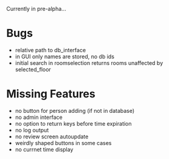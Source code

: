 Currently in pre-alpha...

# Bugs
- relative path to db_interface
- in GUI only names are stored, no db ids
- initial search in roomselection returns rooms unaffected by selected_floor

# Missing Features
- no button for person adding (if not in database)
- no admin interface
- no option to return keys before time expiration
- no log output
- no review screen autoupdate
- weirdly shaped buttons in some cases
- no currnet time display